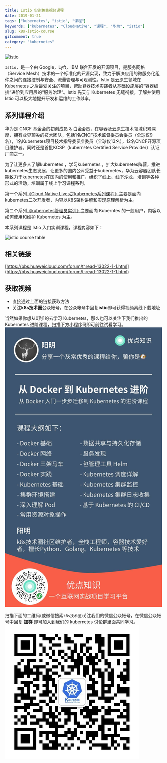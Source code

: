 ```yaml
---
title: Istio 实训免费视频课程
date: 2019-01-21
tags: ["kubernetes", "istio", "课程"]
keywords: ["kubernetes", "CloudNative", "课程", "华为", "istio"]
slug: k8s-istio-course
gitcomment: true
category: "kubernetes"
---
```


[![istio](https://bxdc-static.oss-cn-beijing.aliyuncs.com/images/BF9SiB.jpg)](/post/k8s-istio-course/)

`Istio`，是一个由 Google，Lyft，IBM 联合开发的开源项目，是服务网格（Service Mesh）技术的一个标准化的开源实现，致力于解决应用的微服务化组件之间的连接控制与安全、流量管理与可观测性。Istio 是云原生领域在 Kubernetes 之后最受关注的项目，帮助容器技术实践者从基础设施层的“容器编排“进阶到应用层的“服务治理”。Istio 先天与 Kubernetes 无缝衔接，了解并使用 Istio 可以极大地提升研发和运维的工作效率。

<!--more-->

## 系列课程介绍
华为是 CNCF 基金会的初创成员 & 白金会员，在容器及云原生技术领域积累深厚，拥有业界顶尖的技术团队，包括1名CNCF技术监督委员会委员（全球仅9名），1名Kubernetes项目技术指导委员会委员（全球仅13名），12名CNCF开源项目维护者。同时还是首批KCSP（kubernetes Certified Service Provider）认证厂商之一。

为了让更多人了解kubernetes ，学习kubernetes ，扩大kubernetes阵营，推进kubernetes生态发展，让更多的国内公司受益于kubernetes，华为云容器团队长期致力于kubernetes在国内的使用和推广，组织了线上、线下沙龙、培训等各种形式的活动，培训属于线上学习课程系列。

第一个系列[《Cloud Native Lives之kubernetes系列课程》](/post/huawei-cloudnativelives-k8s-course/)主要是面向kubernetes二次开发者，内容以K8S架构讲解和实现原理解析为主。

第二个系列[《kubernetes管理员实训》](/post/k8s-cka-course/)主要面向 Kuberntes 的一般用户，内容以如何使用和维护 Kubernetes 为主。

本系列课程是 Istio 入门实训课程，课程内容如下：

![istio course table](https://bxdc-static.oss-cn-beijing.aliyuncs.com/images/OhMR4y.jpg)


## 相关链接
[https://bbs.huaweicloud.com/forum/thread-13022-1-1.html](https://bbs.huaweicloud.com/forum/thread-13022-1-1.html)

## 获取视频

* 直接通过上面的链接获取方法
* 关注**k8s技术圈**公众帐号，在公众帐号中回复**istio**即可获得视频离线下载地址

当然如果你想从0到1的去学习 Kubernetes，那么也可以关注下我们推出的 Kubernetes 进阶课程，扫描下方小程序码即可前往试看学习。
![Kubernetes视频课程](/img/posts/k8s-video.jpeg)

扫描下面的二维码(或微信搜索`k8s技术圈`)关注我们的微信公众帐号，在微信公众帐号中回复 **加群** 即可加入到我们的 kubernetes 讨论群里面共同学习。
![qrcode](/img/posts/qrcode_for_gh_d6dd87b6ceb4_430.jpg)
